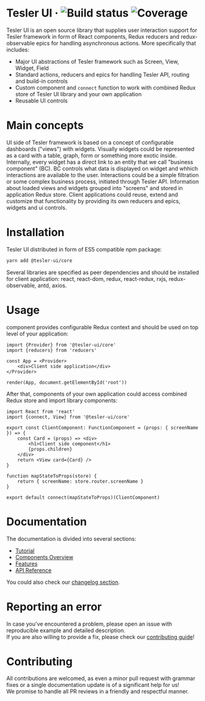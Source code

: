 
# Tesler UI &middot; ![Build status](https://github.com/tesler-platform/tesler-ui/workflows/Build/badge.svg) ![Coverage](https://coveralls.io/repos/github/tesler-platform/tesler-ui/badge.svg?branch=develop)

Tesler UI is an open source library that supplies user interaction support for Tesler framework in form of React components, Redux reducers and redux-observable epics for handling asynchronous actions.
More specifically that includes:
- Major UI abstractions of Tesler framework such as Screen, View, Widget, Field
- Standard actions, reducers and epics for handling Tesler API, routing and build-in controls
- Custom <Provider> component and `connect` function to work with combined Redux store of Tesler UI library and your own application
- Reusable UI controls

# Main concepts

UI side of Tesler framework is based on a concept of configurable dashboards ("views") with widgets. Visually widgets could be  represented as a card with a table, graph, form or something more exotic inside.
Internally, every widget has a direct link to an entity that we call "business component" (BC). BC controls what data is displayed on widget and whhich interactions are available to the user. Interactions could be a simple filtration or some complex business process, initiated through Tesler API.
Information about loaded views and widgets grouped into "screens" and stored in application Redux store.
Client applications could reuse, extend and customize that functionality by providing its own reducers and epics, widgets and ui controls.

# Installation

Tesler UI distributed in form of ES5 compatible npm package:
```sh
yarn add @tesler-ui/core
```

Several libraries are specified as peer dependencies and should be installed for client application: react, react-dom, redux, react-redux, rxjs, redux-observable, antd, axios. 

# Usage

<Provider> component provides configurable Redux context and should be used on top level of your application:

```tsx
import {Provider} from '@tesler-ui/core'
import {reducers} from 'reducers'

const App = <Provider>
    <div>Client side application</div>
</Provider>

render(App, document.getElementById('root'))
```

After that, components of your own application could access combined Redux store and import library components:

```tsx
import React from 'react'
import {connect, View} from '@tesler-ui/core'

export const ClientComponent: FunctionComponent = (props: { screenName }) => {
    const Card = (props) => <div>
        <h1>Client side component</h1>
        {props.children}
    </div>
    return <View card={Card} />
}

function mapStateToProps(store) {
    return { screenName: store.router.screenName }
}

export default connect(mapStateToProps)(ClientComponent)
```

# Documentation

The documentation is divided into several sections:
* [Tutorial](http://idocs.tesler.io/ui/#/screen/tutorial)
* [Components Overview](http://idocs.tesler.io/ui/#/screen/components)
* [Features](http://idocs.tesler.io/ui/#/screen/features)
* [API Reference](http://idocs.tesler.io/ui/#/screen/api-reference)

You could also check our [changelog section](https://github.com/tesler-platform/tesler-ui/blob/master/CHANGELOG.md).

# Reporting an error

In case you've encountered a problem, please open an issue with reproducible example and detailed description.  
If you are also willing to provide a fix, please check our [contributing guide](https://github.com/tesler-platform/tesler-ui/blob/master/CONTRIBUTING.md)!

# Contributing

All contributions are welcomed, as even a minor pull request with grammar fixes or a single documentation update is of a significant help for us!  
We promise to handle all PR reviews in a friendly and respectful manner.
